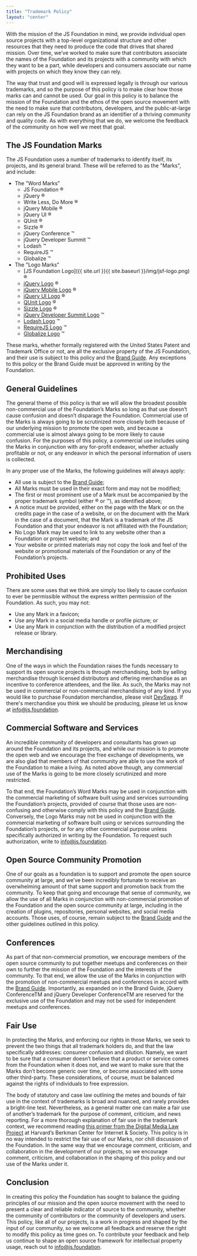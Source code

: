 ```yaml
---
title: "Trademark Policy"
layout: "center"
---
```


With the mission of the JS Foundation in mind, we provide individual open source projects with a top-level organizational structure and other resources that they need to produce the code that drives that shared mission. Over time, we’ve worked to make sure that contributors associate the names of the Foundation and its projects with a community with which they want to be a part, while developers and consumers associate our name with projects on which they know they can rely.

The way that trust and good will is expressed legally is through our various trademarks, and so the purpose of this policy is to make clear how those marks can and cannot be used. Our goal in this policy is to balance the mission of the Foundation and the ethos of the open source movement with the need to make sure that contributors, developers, and the public-at-large can rely on the JS Foundation brand as an identifier of a thriving community and quality code. As with everything that we do, we welcome the feedback of the community on how well we meet that goal.


## The JS Foundation Marks

The JS Foundation uses a number of trademarks to identify itself, its projects, and its general brand. These will be referred to as the "Marks", and include:

* The "Word Marks"
	* JS Foundation ®
	* jQuery ®
	* Write Less, Do More ®
	* jQuery Mobile ®
	* jQuery UI ®
	* QUnit ®
	* Sizzle ®
	* jQuery Conference ™
	* jQuery Developer Summit ™
	* Lodash ™
	* RequireJS ™
	* Globalize ™
* The "Logo Marks"
	* [JS Foundation Logo]({{ site.url }}{{ site.baseurl }}/img/jsf-logo.png) ®
	* [jQuery Logo](http://brand.jquery.org/resources/jquery-mark-light.gif) ®
	* [jQuery Mobile Logo](http://brand.jquery.org/resources/jquerymobile-mark-light.gif) ®
	* [jQuery UI Logo](http://brand.jquery.org/resources/jqueryui-mark-light.gif) ®
	* [QUnit Logo](http://brand.jquery.org/resources/qunit-mark-light.gif) ®
	* [Sizzle Logo](http://brand.jquery.org/resources/sizzle-mark-light.gif) ®
	* [jQuery Developer Summit Logo](http://brand.jquery.org/resources/jquery-dev-summit-mark.gif) ™
	* [Lodash Logo](http://brand.jquery.org/resources/lodash.png) ™
	* [RequireJS Logo](http://brand.jquery.org/resources/requirejs.png) ™
	* [Globalize Logo](http://brand.jquery.org/resources/globalize-mark-light.gif) ™

These marks, whether formally registered with the United States Patent and Trademark Office or not, are all the exclusive property of the JS Foundation, and their use is subject to this policy and the [Brand Guide](http://brand.jquery.org). Any exceptions to this policy or the Brand Guide must be approved in writing by the Foundation.


## General Guidelines

The general theme of this policy is that we will allow the broadest possible non-commercial use of the Foundation’s Marks so long as that use doesn’t cause confusion and doesn’t disparage the Foundation. Commercial use of the Marks is always going to be scrutinized more closely both because of our underlying mission to promote the open web, and because a commercial use is almost always going to be more likely to cause confusion. For the purposes of this policy, a commercial use includes using the Marks in conjunction with any for-profit endeavor, whether actually profitable or not, or any endeavor in which the personal information of users is collected.

In any proper use of the Marks, the following guidelines will always apply:

* All use is subject to the [Brand Guide](http://brand.jquery.org);
* All Marks must be used in their exact form and may not be modified;
* The first or most prominent use of a Mark must be accompanied by the proper trademark symbol (either ® or ™), as identified above;
* A notice must be provided, either on the page with the Mark or on the credits page in the case of a website, or on the document with the Mark in the case of a document, that the Mark is a trademark of the JS Foundation and that your endeavor is not affiliated with the Foundation;
* No Logo Mark may be used to link to any website other than a Foundation or project website; and
* Your website or printed materials may not copy the look and feel of the website or promotional materials of the Foundation or any of the Foundation’s projects.


## Prohibited Uses

There are some uses that we think are simply too likely to cause confusion to ever be permissible without the express written permission of the Foundation. As such, you may not:

* Use any Mark in a favicon;
* Use any Mark in a social media handle or profile picture; or
* Use any Mark in conjunction with the distribution of a modified project release or library.


## Merchandising

One of the ways in which the Foundation raises the funds necessary to support its open source projects is through merchandising, both by selling merchandise through licensed distributors and offering merchandise as an incentive to conference attendees, and the like. As such, the Marks may not be used in commercial or non-commercial merchandising of any kind. If you would like to purchase Foundation merchandise, please visit [DevSwag](http://devswag.com). If there's merchandise you think we should be producing, please let us know at [info@js.foundation](mailto:info@js.foundation).


## Commercial Software and Services

An incredible community of developers and consultants has grown up around the Foundation and its projects, and while our mission is to promote the open web and we encourage the free exchange of developments, we are also glad that members of that community are able to use the work of the Foundation to make a living. As noted above though, any commercial use of the Marks is going to be more closely scrutinized and more restricted.

To that end, the Foundation’s Word Marks may be used in conjunction with the commercial marketing of software built using and services surrounding the Foundation’s projects, provided of course that those uses are non-confusing and otherwise comply with this policy and the [Brand Guide](http://brand.jquery.org). Conversely, the Logo Marks may not be used in conjunction with the commercial marketing of software built using or services surrounding the Foundation’s projects, or for any other commercial purpose unless specifically authorized in writing by the Foundation. To request such authorization, write to [info@js.foundation](mailto:info@js.foundation).


## Open Source Community Promotion

One of our goals as a foundation is to support and promote the open source community at large, and we’ve been incredibly fortunate to receive an overwhelming amount of that same support and promotion back from the community. To keep that going and encourage that sense of community, we allow the use of all Marks in conjunction with non-commercial promotion of the Foundation and the open source community at large, including in the creation of plugins, repositories, personal websites, and social media accounts. Those uses, of course, remain subject to the [Brand Guide](http://brand.jquery.org) and the other guidelines outlined in this policy.


## Conferences

As part of that non-commercial promotion, we encourage members of the open source community to put together meetups and conferences on their own to further the mission of the Foundation and the interests of the community. To that end, we allow the use of the Marks in conjunction with the promotion of non-commercial meetups and conferences in accord with the [Brand Guide](http://brand.jquery.org/events-conferences/). Importantly, as expanded on in the Brand Guide, jQuery ConferenceTM and jQuery Developer ConferenceTM are reserved for the exclusive use of the Foundation and may not be used for independent meetups and conferences.


## Fair Use

In protecting the Marks, and enforcing our rights in those Marks, we seek to prevent the two things that all trademark holders do, and that the law specifically addresses: consumer confusion and dilution. Namely, we want to be sure that a consumer doesn’t believe that a product or service comes from the Foundation when it does not, and we want to make sure that the Marks don’t become generic over time, or become associated with some other third-party. These considerations, of course, must be balanced against the rights of individuals to free expression.

The body of statutory and case law outlining the metes and bounds of fair use in the context of trademarks is broad and nuanced, and rarely provides a bright-line test. Nevertheless, as a general matter one can make a fair use of another’s trademark for the purpose of comment, criticism, and news reporting. For a more thorough explanation of fair use in the trademark context, we recommend reading [this primer from the Digital Media Law Project](http://www.dmlp.org/legal-guide/using-trademarks-others) at Harvard’s Berkman Center for Internet & Society. This policy is in no way intended to restrict the fair use of our Marks, nor chill discussion of the Foundation. In the same way that we encourage comment, criticism, and collaboration in the development of our projects, so we encourage comment, criticism, and collaboration in the shaping of this policy and our use of the Marks under it.


## Conclusion

In creating this policy the Foundation has sought to balance the guiding principles of our mission and the open source movement with the need to present a clear and reliable indicator of source to the community, whether the community of contributors or the community of developers and users. This policy, like all of our projects, is a work in progress and shaped by the input of our community, so we welcome all feedback and reserve the right to modify this policy as time goes on. To contribute your feedback and help us continue to shape an open source framework for intellectual property usage, reach out to [info@js.foundation](mailto:info@js.foundation).
